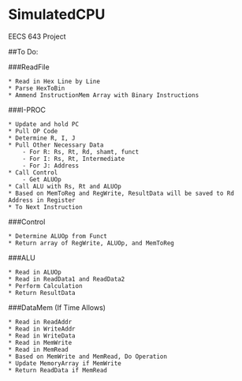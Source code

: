 # SimulatedCPU
EECS 643 Project

##To Do:

###ReadFile

	* Read in Hex Line by Line
	* Parse HexToBin
	* Ammend InstructionMem Array with Binary Instructions

###I-PROC

	* Update and hold PC
	* Pull OP Code
	* Determine R, I, J
	* Pull Other Necessary Data
		- For R: Rs, Rt, Rd, shamt, funct
		- For I: Rs, Rt, Intermediate
		- For J: Address
	* Call Control
		- Get ALUOp
	* Call ALU with Rs, Rt and ALUOp
	* Based on MemToReg and RegWrite, ResultData will be saved to Rd Address in Register
	* To Next Instruction

###Control

	* Determine ALUOp from Funct
	* Return array of RegWrite, ALUOp, and MemToReg

###ALU

	* Read in ALUOp
	* Read in ReadData1 and ReadData2
	* Perform Calculation
	* Return ResultData

###DataMem (If Time Allows)

	* Read in ReadAddr
	* Read in WriteAddr
	* Read in WriteData
	* Read in MemWrite
	* Read in MemRead
	* Based on MemWrite and MemRead, Do Operation
	* Update MemoryArray if MemWrite
	* Return ReadData if MemRead
